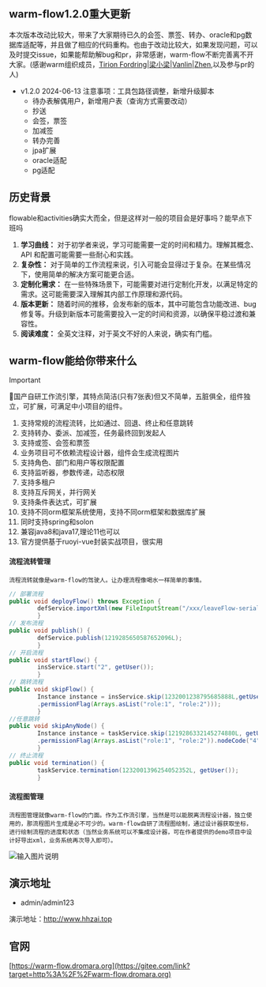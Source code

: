 ## warm-flow1.2.0重大更新

本次版本改动比较大，带来了大家期待已久的会签、票签、转办、oracle和pg数据库适配等，并且做了相应的代码重构。也由于改动比较大，如果发现问题，可以及时提交issue，如果能帮助解bug和pr，非常感谢，warm-flow不断完善离不开大家。(感谢warm组织成员，[Tirion Fordring](https://gitee.com/rigangxia)|[梁小梁](https://gitee.com/liangliyun)|[Vanlin](https://gitee.com/vanlin)|[Zhen](https://gitee.com/zhen_lu_nan),以及参与pr的人)



- v1.2.0  2024-06-13 注意事项：工具包路径调整，新增升级脚本
  - 待办表解偶用户，新增用户表（查询方式需要改动）
  - 抄送
  - 会签，票签
  - 加减签
  - 转办完善
  - jpa扩展
  - oracle适配
  - pg适配



## 历史背景

flowable和activities确实大而全，但是这样对一般的项目会是好事吗？能早点下班吗

1. **学习曲线：** 对于初学者来说，学习可能需要一定的时间和精力。理解其概念、API 和配置可能需要一些耐心和实践。
2. **复杂性：** 对于简单的工作流程来说，引入可能会显得过于复杂。在某些情况下，使用简单的解决方案可能更合适。
3. **定制化需求：** 在一些特殊场景下，可能需要对进行定制化开发，以满足特定的需求。这可能需要深入理解其内部工作原理和源代码。
4. **版本更新：** 随着时间的推移，会发布新的版本，其中可能包含功能改进、bug 修复等。升级到新版本可能需要投入一定的时间和资源，以确保平稳过渡和兼容性。
5. **阅读难度：** 全英文注释，对于英文不好的人来说，确实有门槛。



## warm-flow能给你带来什么

> [!IMPORTANT]
> 🎉国产自研工作流引擎，其特点简洁(只有7张表)但又不简单，五脏俱全，组件独立，可扩展，可满足中小项目的组件。

1. 支持常规的流程流转，比如通过、回退、终止和任意跳转
2. 支持转办、委派、加减签，任务最终回到发起人
3. 支持或签、会签和票签
4. 业务项目可不依赖流程设计器，组件会生成流程图片
5. 支持角色、部门和用户等权限配置
6. 支持监听器，参数传递，动态权限
7. 支持多租户
8. 支持互斥网关，并行网关
9. 支持条件表达式，可扩展
10. 支持不同orm框架系统使用，支持不同orm框架和数据库扩展
11. 同时支持spring和solon
12. 兼容java8和java17,理论11也可以
13. 官方提供基于ruoyi-vue封装实战项目，很实用



####  流程流转管理

	流程流转就像是warm-flow的驾驶人。让办理流程像喝水一样简单的事情。

```java
// 部署流程
public void deployFlow() throws Exception {
        defService.importXml(new FileInputStream("/xxx/leaveFlow-serial.xml"));
        }
// 发布流程
public void publish() {
        defService.publish(1219285650587652096L);
        }
// 开启流程
public void startFlow() {
        insService.start("2", getUser());
        }
// 跳转流程
public void skipFlow() {
        Instance instance = insService.skip(1232001238795685888L,getUser().skipType(SkipType.PASS.getKey())
        .permissionFlag(Arrays.asList("role:1", "role:2")));
        }
//任意跳转
public void skipAnyNode() {
        Instance instance = taskService.skip(1219286332145274880L, getUser().skipType(SkipType.PASS.getKey())
        .permissionFlag(Arrays.asList("role:1", "role:2")).nodeCode("4"));
        }
// 终止流程
public void termination() {
        taskService.termination(1232001396254052352L, getUser());
        }
```



####  流程图管理

	流程图管理就像warm-flow的门面。作为工作流引擎，当然是可以能脱离流程设计器，独立使用的，那流程图片生成是必不可少的。warm-flow自研了流程图绘制，通过设计器获取坐标，进行绘制流程的进度和状态（当然业务系统可以不集成设计器，可在作者提供的demo项目中设计好导出xml，业务系统再次导入即可）。

![输入图片说明](https://foruda.gitee.com/images/1714012676777785691/78238060_2218307.png "屏幕截图")

## 演示地址

- admin/admin123

演示地址：http://www.hhzai.top



## 官网

[https://warm-flow.dromara.org](https://gitee.com/link?target=http%3A%2F%2Fwarm-flow.dromara.org)
